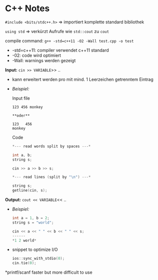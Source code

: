 # C++ Notes

`#include <bits/stdc++.h>` ⇒ importiert komplette standard bibliothek

`using std` ⇒ verkürzt Aufrufe wie `std::cout` zu `cout`

compile command: `g++ -std=c++11 -O2 -Wall test.cpp -o test`

- -std=c++11: compiler verwendet c++11 standard
- -02: code wird optimiert
- -Wall: warnings werden gezeigt

**Input:** `cin >> VARIABLE`>> .. 

- kann erweitert werden pro mit mind. 1 Leerzeichen getrenntem Eintrag
- *Beispiel:*

    Input file

    ```
    123 456 monkey

    **oder**

    123   456
    monkey
    ```

    Code

    ```cpp
    *--- read words split by spaces ---*

    int a, b;
    string s;

    cin >> a >> b >> s;

    *--- read lines (split by "\n") ---*

    string s;
    getline(cin, s);
    ```

**Output:** `cout << VARIABLE`<< .. 

- *Beispiel:*

    ```cpp
    int a = 1, b = 2;
    string s = "world";

    cin << a << " " << b << " " << s;
    ------
    *1 2 world*
    ```

- snippet to optimize I/O

    ```cpp
    ios::sync_with_stdio(0);
    cin.tie(0);
    ```

*printf/scanf faster but more difficult to use
